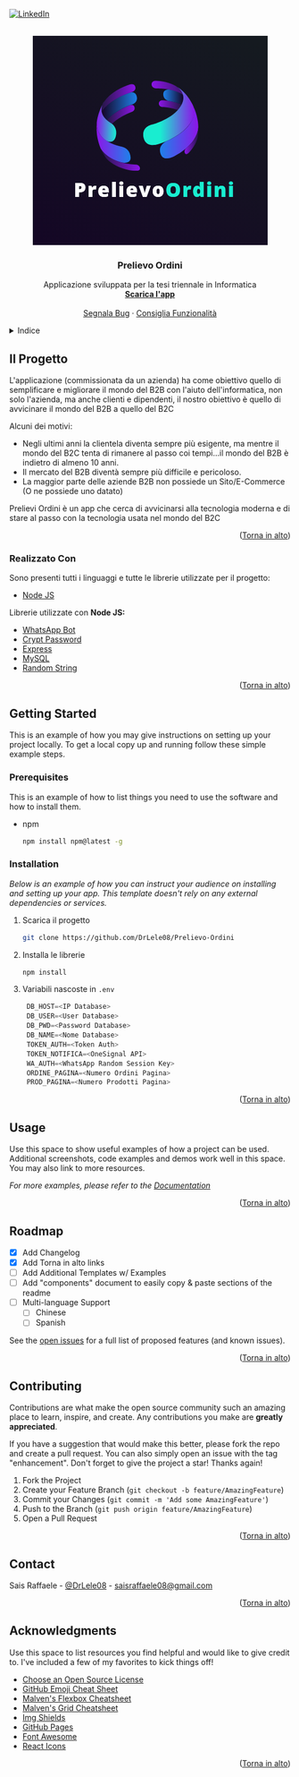 <div id="top"></div>

[![LinkedIn][linkedin-shield]][linkedin-url]



<!-- PROJECT LOGO -->
<br />
<div align="center">
  <img src="https://github.com/DrLele08/Prelievo-Ordini/blob/main/Server/public/logo.png">
  <h3 align="center">Prelievo Ordini</h3>

  <p align="center">
    Applicazione sviluppata per la tesi triennale in Informatica
    <br />
    <a href="https://github.com/"><strong>Scarica l'app</strong></a>
    <br />
    <br />
    <a href="https://github.com/DrLele08/Prelievo-Ordini/issues">Segnala Bug</a>
    ·
    <a href="https://github.com/DrLele08/Prelievo-Ordini/issues">Consiglia Funzionalità</a>
  </p>
</div>



<!-- TABLE OF CONTENTS -->
<details>
  <summary>Indice</summary>
  <ol>
    <li>
      <a href="#Il-Progetto">Il Progetto</a>
      <ul>
        <li><a href="#Realizzato-Con">Realizzato Con</a></li>
      </ul>
    </li>
    <li>
      <a href="#getting-started">Getting Started</a>
      <ul>
        <li><a href="#prerequisites">Prerequisites</a></li>
        <li><a href="#installation">Installation</a></li>
      </ul>
    </li>
    <li><a href="#usage">Usage</a></li>
    <li><a href="#roadmap">Roadmap</a></li>
    <li><a href="#contributing">Contributing</a></li>
    <li><a href="#contact">Contact</a></li>
    <li><a href="#acknowledgments">Acknowledgments</a></li>
  </ol>
</details>



<!-- ABOUT THE PROJECT -->
## Il Progetto


L'applicazione (commissionata da un azienda) ha come obiettivo quello di semplificare e migliorare il mondo del B2B con l'aiuto dell'informatica, non solo l'azienda, ma anche clienti e dipendenti, il nostro obiettivo è quello di avvicinare il mondo del B2B a quello del B2C

Alcuni dei motivi:
* Negli ultimi anni la clientela diventa sempre più esigente, ma mentre il mondo del B2C tenta di rimanere al passo coi tempi...il mondo del B2B è indietro di almeno 10 anni.
* Il mercato del B2B diventà sempre più difficile e pericoloso.
* La maggior parte delle aziende B2B non possiede un Sito/E-Commerce (O ne possiede uno datato)

Prelievi Ordini è un app che cerca di avvicinarsi alla tecnologia moderna e di stare al passo con la tecnologia usata nel mondo del B2C
<p align="right">(<a href="#top">Torna in alto</a>)</p>



### Realizzato Con

Sono presenti tutti i linguaggi e tutte le librerie utilizzate per il progetto:

* [Node JS](https://nodejs.org/it/)


Librerie utilizzate con <b>Node JS:</b>
* [WhatsApp Bot](https://github.com/open-wa/wa-automate-nodejs)
* [Crypt Password](https://www.npmjs.com/package/bcrypt)
* [Express](https://expressjs.com/)
* [MySQL](https://www.npmjs.com/package/mysql)
* [Random String](https://www.npmjs.com/package/randomstring)

<p align="right">(<a href="#top">Torna in alto</a>)</p>



<!-- GETTING STARTED -->
## Getting Started

This is an example of how you may give instructions on setting up your project locally.
To get a local copy up and running follow these simple example steps.

### Prerequisites

This is an example of how to list things you need to use the software and how to install them.
* npm
  ```sh
  npm install npm@latest -g
  ```

### Installation

_Below is an example of how you can instruct your audience on installing and setting up your app. This template doesn't rely on any external dependencies or services._

1. Scarica il progetto
   ```sh
   git clone https://github.com/DrLele08/Prelievo-Ordini
   ```
2. Installa le librerie
   ```sh
   npm install
   ```
3. Variabili nascoste in `.env`
   ```js
	DB_HOST=<IP Database>
	DB_USER=<User Database>
	DB_PWD=<Password Database>
	DB_NAME=<Nome Database>
	TOKEN_AUTH=<Token Auth>
	TOKEN_NOTIFICA=<OneSignal API>
	WA_AUTH=<WhatsApp Random Session Key>
	ORDINE_PAGINA=<Numero Ordini Pagina>
	PROD_PAGINA=<Numero Prodotti Pagina>
   ```

<p align="right">(<a href="#top">Torna in alto</a>)</p>



<!-- USAGE EXAMPLES -->
## Usage

Use this space to show useful examples of how a project can be used. Additional screenshots, code examples and demos work well in this space. You may also link to more resources.

_For more examples, please refer to the [Documentation](https://example.com)_

<p align="right">(<a href="#top">Torna in alto</a>)</p>



<!-- ROADMAP -->
## Roadmap

- [x] Add Changelog
- [x] Add Torna in alto links
- [ ] Add Additional Templates w/ Examples
- [ ] Add "components" document to easily copy & paste sections of the readme
- [ ] Multi-language Support
    - [ ] Chinese
    - [ ] Spanish

See the [open issues](https://github.com/othneildrew/Best-README-Template/issues) for a full list of proposed features (and known issues).

<p align="right">(<a href="#top">Torna in alto</a>)</p>



<!-- CONTRIBUTING -->
## Contributing

Contributions are what make the open source community such an amazing place to learn, inspire, and create. Any contributions you make are **greatly appreciated**.

If you have a suggestion that would make this better, please fork the repo and create a pull request. You can also simply open an issue with the tag "enhancement".
Don't forget to give the project a star! Thanks again!

1. Fork the Project
2. Create your Feature Branch (`git checkout -b feature/AmazingFeature`)
3. Commit your Changes (`git commit -m 'Add some AmazingFeature'`)
4. Push to the Branch (`git push origin feature/AmazingFeature`)
5. Open a Pull Request

<p align="right">(<a href="#top">Torna in alto</a>)</p>




<!-- CONTACT -->
## Contact

Sais Raffaele - [@DrLele08](https://twitter.com/drlele08) - saisraffaele08@gmail.com


<p align="right">(<a href="#top">Torna in alto</a>)</p>



<!-- ACKNOWLEDGMENTS -->
## Acknowledgments

Use this space to list resources you find helpful and would like to give credit to. I've included a few of my favorites to kick things off!

* [Choose an Open Source License](https://choosealicense.com)
* [GitHub Emoji Cheat Sheet](https://www.webpagefx.com/tools/emoji-cheat-sheet)
* [Malven's Flexbox Cheatsheet](https://flexbox.malven.co/)
* [Malven's Grid Cheatsheet](https://grid.malven.co/)
* [Img Shields](https://shields.io)
* [GitHub Pages](https://pages.github.com)
* [Font Awesome](https://fontawesome.com)
* [React Icons](https://react-icons.github.io/react-icons/search)

<p align="right">(<a href="#top">Torna in alto</a>)</p>


[linkedin-shield]: https://img.shields.io/badge/-LinkedIn-black.svg?style=for-the-badge&logo=linkedin&colorB=555
[linkedin-url]: https://www.linkedin.com/in/drlele08/
